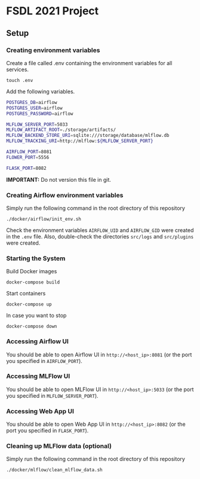 # FSDL 2021 Project

## Setup

### Creating environment variables

Create a file called .env containing the environment variables for all services.

```
touch .env
```

Add the following variables.
```bash
POSTGRES_DB=airflow
POSTGRES_USER=airflow
POSTGRES_PASSWORD=airflow

MLFLOW_SERVER_PORT=5033
MLFLOW_ARTIFACT_ROOT=./storage/artifacts/
MLFLOW_BACKEND_STORE_URI=sqlite:///storage/database/mlflow.db
MLFLOW_TRACKING_URI=http://mlflow:${MLFLOW_SERVER_PORT}

AIRFLOW_PORT=8081
FLOWER_PORT=5556

FLASK_PORT=8082
```

**IMPORTANT:** Do not version this file in git.

### Creating Airflow environment variables

Simply run the following command in the root directory of this repository
```
./docker/airflow/init_env.sh
```

Check the environment variables `AIRFLOW_UID` and `AIRFLOW_GID` were created in the `.env` file. Also, double-check the directories `src/logs` and `src/plugins` were created.

### Starting the System

Build Docker images
```
docker-compose build
```

Start containers
```
docker-compose up
```

In case you want to stop
```
docker-compose down
```

### Accessing Airflow UI
You should be able to open Airflow UI in `http://<host_ip>:8081` (or the port you specified in `AIRFLOW_PORT`).

### Accessing MLFlow UI
You should be able to open MLFlow UI in `http://<host_ip>:5033` (or the port you specified in `MLFLOW_SERVER_PORT`).

### Accessing Web App UI
You should be able to open Web App UI in `http://<host_ip>:8082` (or the port you specified in `FLASK_PORT`).

### Cleaning up MLFlow data (optional)

Simply run the following command in the root directory of this repository
```
./docker/mlflow/clean_mlflow_data.sh
```